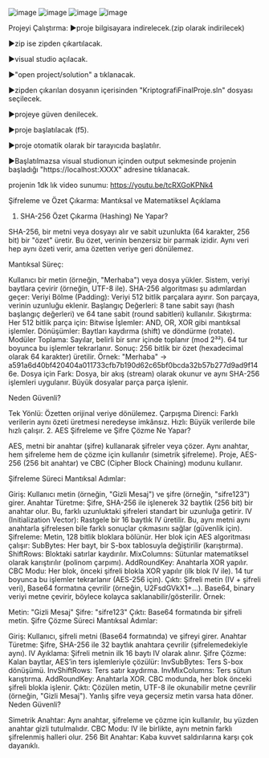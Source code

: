 ![image](https://github.com/user-attachments/assets/baa236e6-e9f7-466e-8a82-b7d232aabc99)
![image](https://github.com/user-attachments/assets/a0af224b-eb8c-4616-8e2e-b923a9372977)
![image](https://github.com/user-attachments/assets/031cf5ab-eeff-4327-b1bb-691debfa383e)
![image](https://github.com/user-attachments/assets/1e36d05d-ecb9-41a0-bb42-9734f59899fb)

Projeyi Çalıştırma:
►proje bilgisayara indirelecek.(zip olarak indirilecek)

►zip ise zipden çıkartılacak.

►visual studio açılacak.

►"open project/solution" a tıklanacak.

►zipden çıkarılan dosyanın içerisinden "KriptografiFinalProje.sln" dosyası seçilecek.

►projeye güven denilecek.

►proje başlatılacak (f5).

►proje otomatik olarak bir tarayıcıda başlatılır.

►Başlatılmazsa visual studionun içinden output sekmesinde projenin başladığı "https://localhost:XXXX" adresine tıklanacak.

projenin 1dk lık video sunumu:
https://youtu.be/tcRXGoKPNk4  


Şifreleme ve Özet Çıkarma: Mantıksal ve Matematiksel Açıklama
1. SHA-256 Özet Çıkarma (Hashing)
Ne Yapar?

SHA-256, bir metni veya dosyayı alır ve sabit uzunlukta (64 karakter, 256 bit) bir "özet" üretir. Bu özet, verinin benzersiz bir parmak izidir. Aynı veri hep aynı özeti verir, ama özetten veriye geri dönülemez.

Mantıksal Süreç:

Kullanıcı bir metin (örneğin, "Merhaba") veya dosya yükler.
Sistem, veriyi baytlara çevirir (örneğin, UTF-8 ile).
SHA-256 algoritması şu adımlardan geçer:
Veriyi Bölme (Padding): Veriyi 512 bitlik parçalara ayırır. Son parçaya, verinin uzunluğu eklenir.
Başlangıç Değerleri: 8 tane sabit sayı (hash başlangıç değerleri) ve 64 tane sabit (round sabitleri) kullanılır.
Sıkıştırma: Her 512 bitlik parça için:
Bitwise İşlemler: AND, OR, XOR gibi mantıksal işlemler.
Dönüşümler: Baytları kaydırma (shift) ve döndürme (rotate).
Modüler Toplama: Sayılar, belirli bir sınır içinde toplanır (mod 2³²).
64 tur boyunca bu işlemler tekrarlanır.
Sonuç: 256 bitlik bir özet (hexadecimal olarak 64 karakter) üretilir.
Örnek: "Merhaba" → a591a6d40bf420404a011733cfb7b190d62c65bf0bcda32b57b277d9ad9f146e.
Dosya için Fark: Dosya, bir akış (stream) olarak okunur ve aynı SHA-256 işlemleri uygulanır. Büyük dosyalar parça parça işlenir.

Neden Güvenli?

Tek Yönlü: Özetten orijinal veriye dönülemez.
Çarpışma Direnci: Farklı verilerin aynı özeti üretmesi neredeyse imkânsız.
Hızlı: Büyük verilerde bile hızlı çalışır.
2. AES Şifreleme ve Şifre Çözme
Ne Yapar?

AES, metni bir anahtar (şifre) kullanarak şifreler veya çözer. Aynı anahtar, hem şifreleme hem de çözme için kullanılır (simetrik şifreleme). Proje, AES-256 (256 bit anahtar) ve CBC (Cipher Block Chaining) modunu kullanır.

Şifreleme Süreci
Mantıksal Adımlar:

Giriş:
Kullanıcı metin (örneğin, "Gizli Mesaj") ve şifre (örneğin, "sifre123") girer.
Anahtar Türetme:
Şifre, SHA-256 ile işlenerek 32 baytlık (256 bit) bir anahtar olur. Bu, farklı uzunluktaki şifreleri standart bir uzunluğa getirir.
IV (Initialization Vector):
Rastgele bir 16 baytlık IV üretilir. Bu, aynı metni aynı anahtarla şifrelesen bile farklı sonuçlar çıkmasını sağlar (güvenlik için).
Şifreleme:
Metin, 128 bitlik bloklara bölünür.
Her blok için AES algoritması çalışır:
SubBytes: Her bayt, bir S-box tablosuyla değiştirilir (karıştırma).
ShiftRows: Bloktaki satırlar kaydırılır.
MixColumns: Sütunlar matematiksel olarak karıştırılır (polinom çarpımı).
AddRoundKey: Anahtarla XOR yapılır.
CBC Modu: Her blok, önceki şifreli blokla XOR yapılır (ilk blok IV ile).
14 tur boyunca bu işlemler tekrarlanır (AES-256 için).
Çıktı:
Şifreli metin (IV + şifreli veri), Base64 formatına çevrilir (örneğin, U2FsdGVkX1+...).
Base64, binary veriyi metne çevirir, böylece kolayca saklanabilir/gösterilir.
Örnek:

Metin: "Gizli Mesaj"
Şifre: "sifre123"
Çıktı: Base64 formatında bir şifreli metin.
Şifre Çözme Süreci
Mantıksal Adımlar:

Giriş:
Kullanıcı, şifreli metni (Base64 formatında) ve şifreyi girer.
Anahtar Türetme:
Şifre, SHA-256 ile 32 baytlık anahtara çevrilir (şifrelemedekiyle aynı).
IV Ayıklama:
Şifreli metnin ilk 16 baytı IV olarak alınır.
Şifre Çözme:
Kalan baytlar, AES’in ters işlemleriyle çözülür:
InvSubBytes: Ters S-box dönüşümü.
InvShiftRows: Ters satır kaydırma.
InvMixColumns: Ters sütun karıştırma.
AddRoundKey: Anahtarla XOR.
CBC modunda, her blok önceki şifreli blokla işlenir.
Çıktı:
Çözülen metin, UTF-8 ile okunabilir metne çevrilir (örneğin, "Gizli Mesaj").
Yanlış şifre veya geçersiz metin varsa hata döner.
Neden Güvenli?

Simetrik Anahtar: Aynı anahtar, şifreleme ve çözme için kullanılır, bu yüzden anahtar gizli tutulmalıdır.
CBC Modu: IV ile birlikte, aynı metnin farklı şifrelenmiş halleri olur.
256 Bit Anahtar: Kaba kuvvet saldırılarına karşı çok dayanıklı.
